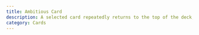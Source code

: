 ```yaml
---
title: Ambitious Card
description: A selected card repeatedly returns to the top of the deck, no matter how many times it is placed in the middle.
category: Cards
---
```


